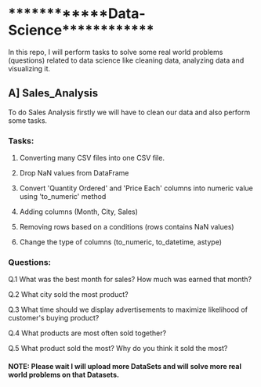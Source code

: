 # **\*\*\*\***\*\*\*\***\*\*\*\***Data-Science**\*\*\*\***\*\*\*\***\*\*\*\***

In this repo, I will perform tasks to solve some real world problems (questions) related to data science like cleaning data, analyzing data and visualizing it.

## A] Sales_Analysis

To do Sales Analysis firstly we will have to clean our data and also perform some tasks.

### Tasks:

1. Converting many CSV files into one CSV file.

2. Drop NaN values from DataFrame

3. Convert 'Quantity Ordered' and 'Price Each' columns into numeric value using 'to_numeric' method

4. Adding columns (Month, City, Sales)

5. Removing rows based on a conditions (rows contains NaN values)

6. Change the type of columns (to_numeric, to_datetime, astype)

### Questions:

Q.1 What was the best month for sales? How much was earned that month?

Q.2 What city sold the most product?

Q.3 What time should we display advertisements to maximize likelihood of customer's buying product?

Q.4 What products are most often sold together?

Q.5 What product sold the most? Why do you think it sold the most?

#### NOTE: Please wait I will upload more DataSets and will solve more real world problems on that Datasets.
